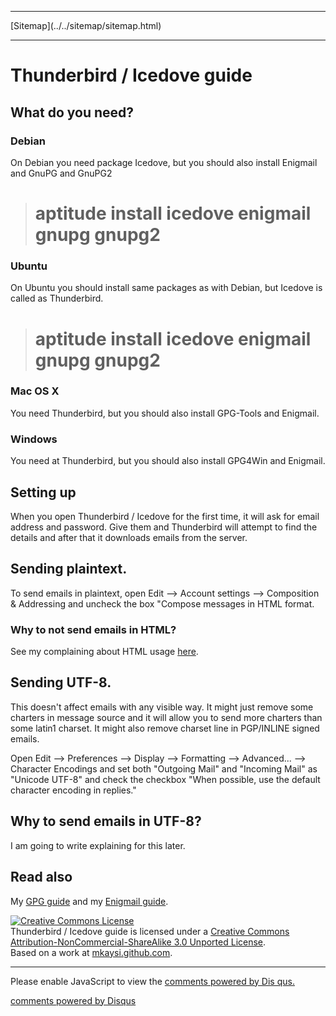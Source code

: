 <!DOCTYPE html>
<html>
<head>
<meta name="description" content="Thunderbird/Icedove guide" />
<meta name="keywords" content="Thunderbird,Icedove,Enigmail,gpg,gnupg" />
<meta name="author" content="Mika Suomalainen" />
<meta charset="UTF-8" />
<link rel="canonical" href="http://mkaysi.github.com/articles/guides/Thunderbird-Icedove.html">
<title>Thunderbird/Icedove guide</title>
<link rel="stylesheet" type="text/css" href="../../tyyli.css" />
</head>
<body>
<hr/>
[Sitemap](../../sitemap/sitemap.html)
<hr/>

# Thunderbird / Icedove guide

## What do you need?

### Debian

On Debian you need package Icedove, but you should also install Enigmail and GnuPG and GnuPG2

> # aptitude install icedove enigmail gnupg gnupg2

### Ubuntu

On Ubuntu you should install same packages as with Debian, but Icedove is called as Thunderbird.

> # aptitude install icedove enigmail gnupg gnupg2

### Mac OS X

You need Thunderbird, but you should also install GPG-Tools and Enigmail.

### Windows

You need at Thunderbird, but you should also install GPG4Win and Enigmail.

## Setting up

When you open Thunderbird / Icedove for the first time, it will ask for email address and password. Give them and Thunderbird will attempt to find the details and after that it downloads emails from the server.

## Sending plaintext.

To send emails in plaintext, open Edit --> Account settings --> Composition & Addressing and uncheck the box "Compose messages in HTML format.

### Why to not send emails in HTML?

See my complaining about HTML usage [here].

[here]:../complaining/HTML.html

## Sending UTF-8.

This doesn't affect emails with any visible way. It might just remove some charters in message source and it will allow you to send more charters than some latin1 charset. It might also remove charset line in PGP/INLINE signed emails.

Open Edit --> Preferences --> Display --> Formatting --> Advanced... --> Character Encodings and set both "Outgoing Mail" and "Incoming Mail" as "Unicode UTF-8" and check the checkbox "When possible, use the default character encoding in replies."

## Why to send emails in UTF-8?

I am going to write explaining for this later.

## Read also

My [GPG guide] and my [Enigmail guide].

[GPG guide]:GPG/GPG.html
[Enigmail guide]:GPG/Enigmail.html

<a rel="license" href="http://creativecommons.org/licenses/by-nc-sa/3.0/"><img alt="Creative Commons License" style="border-width:0" src="http://i.creativecommons.org/l/by-nc-sa/3.0/88x31.png" /></a><br /><span xmlns:dct="http://purl.org/dc/terms/" property="dct:title">Thunderbird / Icedove guide</span> is licensed under a <a rel="license" href="http://creativecommons.org/licenses/by-nc-sa/3.0/">Creative Commons Attribution-NonCommercial-ShareAlike 3.0 Unported License</a>.<br />Based on a work at <a xmlns:dct="http://purl.org/dc/terms/" href="http://mkaysi.github.com/articles/guides/Thunderbird-Icedove.html" rel="dct:source">mkaysi.github.com</a>.

<hr/>

<div id="disqus_thread"></div>
<script type="text/javascript">
/* * * CONFIGURATION VARIABLES: EDIT BEFORE PASTING INTO YOUR WEBPAGE * * */
var disqus_developer = 0; 
var disqus_url = 'http://mkaysi.github.com/articles/guides/Thunderbird-Icedove.html';
var disques_title = 'Thunderbird and Icedove guide';
var disqus_shortname = 'mkaysishomepage'; // required: replace example with your forum shortname
/* * * DON'T EDIT BELOW THIS LINE * * */
            (function() {
                var dsq = document.createElement('script'); dsq.type = 'text/javascript'; dsq.async = 
true;
                dsq.src = 'http://' + disqus_shortname + '.disqus.com/embed.js';
                (document.getElementsByTagName('head')[0] || document.getElementsByTagName('body')[0])
.appendChild(dsq);
            })();
        </script>
        <noscript>
Please enable JavaScript to view the <a href="http://disqus.com/?ref_noscript">comments powered by Dis
qus.</a>
</noscript>
        
<p><a href="http://disqus.com" class="dsq-brlink">comments powered by <span class="logo-disqus">Disqus
</span></a></p>

</body>
</html>
<!-- vim : set ft=html -->
<meta http-equiv="X-UA-Compatible" content="chrome=1">
<html>
<body>
  <script type="text/javascript" 
   src="http://ajax.googleapis.com/ajax/libs/chrome-frame/1/CFInstall.min.js"></script>

  <style>
   /* 
    CSS rules to use for styling the overlay:
      .chromeFrameOverlayContent
      .chromeFrameOverlayContent iframe
      .chromeFrameOverlayCloseBar
      .chromeFrameOverlayUnderlay
   */
  </style> 

  <script>
   // You may want to place these lines inside an onload handler
   CFInstall.check({
     mode: "overlay",
     url: "https://www.google.com/intl/en/chrome/business/browser/chromeframe.html"
   })
  </script>
</body>
</html>
